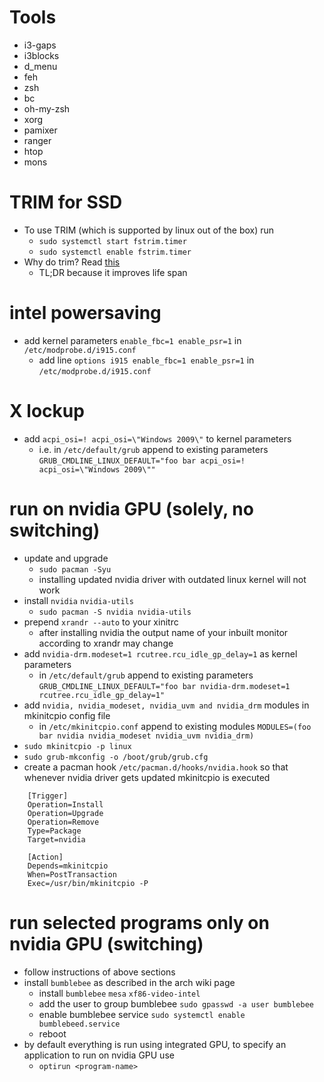 # Tools
  * i3-gaps
  * i3blocks
  * d\_menu
  * feh
  * zsh
  * bc
  * oh-my-zsh
  * xorg
  * pamixer
  * ranger
  * htop
  * mons

# TRIM for SSD
* To use TRIM (which is supported by linux out of the box) run
  * `sudo systemctl start fstrim.timer`
  * `sudo systemctl enable fstrim.timer`
* Why do trim? Read [this](https://blog.backslasher.net/linux-and-ssds-should-you-trim.html)
  * TL;DR because it improves life span

# intel powersaving
* add kernel parameters `enable_fbc=1 enable_psr=1` in `/etc/modprobe.d/i915.conf`
  * add line `options i915 enable_fbc=1 enable_psr=1` in `/etc/modprobe.d/i915.conf`

# X lockup
* add `acpi_osi=! acpi_osi=\"Windows 2009\"` to kernel parameters
  * i.e. in `/etc/default/grub` append to existing parameters `GRUB_CMDLINE_LINUX_DEFAULT="foo bar acpi_osi=! acpi_osi=\"Windows 2009\""`

# run on nvidia GPU (solely, no switching)
* update and upgrade 
  * `sudo pacman -Syu`
  * installing updated nvidia driver with outdated linux kernel will not work
* install `nvidia` `nvidia-utils`
  * `sudo pacman -S nvidia nvidia-utils`
* prepend `xrandr --auto` to your xinitrc
  * after installing nvidia the output name of your inbuilt monitor according to xrandr may change
* add `nvidia-drm.modeset=1 rcutree.rcu_idle_gp_delay=1` as kernel parameters
  * in `/etc/default/grub` append to existing parameters `GRUB_CMDLINE_LINUX_DEFAULT="foo bar nvidia-drm.modeset=1 rcutree.rcu_idle_gp_delay=1"`
* add `nvidia, nvidia_modeset, nvidia_uvm and nvidia_drm` modules in mkinitcpio config file
  * in `/etc/mkinitcpio.conf` append to existing modules `MODULES=(foo bar nvidia nvidia_modeset nvidia_uvm nvidia_drm)`
* `sudo mkinitcpio -p linux`
* `sudo grub-mkconfig -o /boot/grub/grub.cfg`
* create a pacman hook `/etc/pacman.d/hooks/nvidia.hook` so that whenever nvidia driver gets updated mkinitcpio is executed
```
    [Trigger]
    Operation=Install
    Operation=Upgrade
    Operation=Remove
    Type=Package
    Target=nvidia

    [Action]
    Depends=mkinitcpio
    When=PostTransaction
    Exec=/usr/bin/mkinitcpio -P
```
# run selected programs only on nvidia GPU (switching)
* follow instructions of above sections
* install `bumblebee` as described in the arch wiki page
  * install `bumblebee` `mesa` `xf86-video-intel`
  * add the user to group bumblebee `sudo gpasswd -a user bumblebee`
  * enable bumblebee service `sudo systemctl enable bumblebeed.service`
  * reboot
* by default everything is run using integrated GPU, to specify an application to run on nvidia GPU use
  * `optirun <program-name>`
